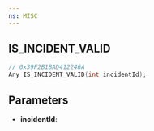 ```yaml
---
ns: MISC
---
```

## IS_INCIDENT_VALID

```c
// 0x39F2B1BAD412246A
Any IS_INCIDENT_VALID(int incidentId);
```

## Parameters
* **incidentId**:
